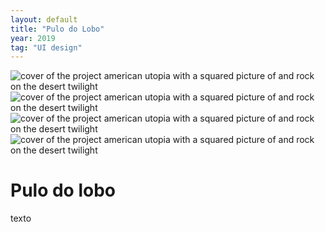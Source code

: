 ```yaml
---
layout: default
title: "Pulo do Lobo"
year: 2019
tag: "UI design"
---
```

<div class="slider">
	<img src="{{ site.baseurl }}/assets/images/pulo_do_lobo/1.png" alt="cover of the project american utopia with a squared picture of and rock on the desert twilight">
	<img src="{{ site.baseurl }}/assets/images/pulo_do_lobo/2.png" alt="cover of the project american utopia with a squared picture of and rock on the desert twilight">
	<img src="{{ site.baseurl }}/assets/images/pulo_do_lobo/3.png" alt="cover of the project american utopia with a squared picture of and rock on the desert twilight">
	<img src="{{ site.baseurl }}/assets/images/pulo_do_lobo/4.png" alt="cover of the project american utopia with a squared picture of and rock on the desert twilight">
</div>

<h1>Pulo do lobo</h1>

<p>texto</p>